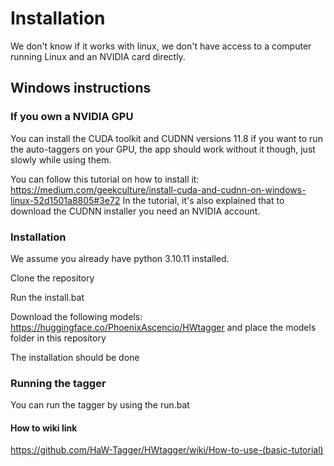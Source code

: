 # Installation

We don't know if it works with linux, we don't have access to a computer running Linux and an NVIDIA card directly.

## Windows instructions

### If you own a NVIDIA GPU

You can install the CUDA toolkit and CUDNN versions 11.8 if you want to run the auto-taggers on your GPU, the app should work without it though, just slowly while using them.

You can follow this tutorial on how to install it:
https://medium.com/geekculture/install-cuda-and-cudnn-on-windows-linux-52d1501a8805#3e72
In the tutorial, it's also explained that to download the CUDNN installer you need an NVIDIA account.

### Installation

We assume you already have python 3.10.11 installed.

Clone the repository

Run the install.bat

Download the following models: https://huggingface.co/PhoenixAscencio/HWtagger and place the models folder in this repository

The installation should be done

### Running the tagger

You can run the tagger by using the run.bat

#### How to wiki link

https://github.com/HaW-Tagger/HWtagger/wiki/How-to-use-(basic-tutorial)
